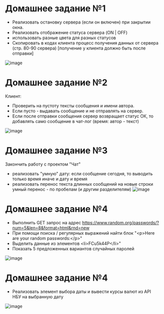 # Домашнее задание №1


- Реализовать остановку сервера (если он включен) при закрытии окна.
- Реализовать отображение статуса сервера (ON | OFF)
- использовать разные цвета для разных статусов
- Скопировать в кодах клиента процесс получения данных от сервера (стр. 80-90 сервера) [получение у клиента должно быть после отправки]


![image](https://user-images.githubusercontent.com/108671823/228927661-17b5f2c3-566f-439b-8d98-142a9334348b.png)




# Домашнее задание №2


Клиент: 
- Проверить на пустоту тексты сообщения и имени автора.
- Если пусто - выдавать сообщение и не отправлять на сервер.
- Если после отправки сообщения сервер возвращает статус ОК, то добавлять само сообщение в чат-лог (время: автор - текст)


![image](https://user-images.githubusercontent.com/108671823/230390586-58beccf6-38de-40cb-8c43-84f477b04f26.png)



# Домашнее задание №3


Закончить работу с проектом "Чат"


- реализовать "умную" дату: если сообщение сегодня, то выводить только время иначе и дату и время
- реализовать перенос текста длинных сообщений на новые строки умный перенос - по пробелам (и другим разделителям)
![image](https://user-images.githubusercontent.com/108671823/230608934-ddbde5c6-0eba-45d3-aef3-da6bbe0757fb.png)




# Домашнее задание №4


- Выполнить GET запрос на адрес https://www.random.org/passwords/?num=5&len=8&format=html&rnd=new
- При помощи поиска / регулярных выражений найти блок "&lt;p&gt;Here are your random passwords:&lt;/p&gt;"
- Выделить данные из элементов &lt;li&gt;FCu5k44P&lt;/li&gt;"
- Показать 5 предложенных вариантов случайных паролей


![image](https://user-images.githubusercontent.com/108671823/231782266-98026f8d-64a8-43eb-8401-1f6a51085493.png)



# Домашнее задание №4


- Реализовать элемент выбора даты и вывести курсы валют из API НБУ на выбранную дату


![image](https://user-images.githubusercontent.com/108671823/231845755-517d6e3d-607b-4abb-bb83-667fe73b7845.png)
